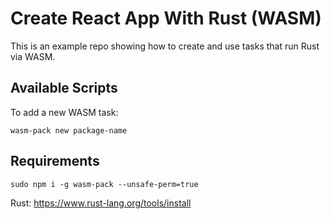 # Create React App With Rust (WASM)

This is an example repo showing how to create and use tasks that run Rust via WASM.

## Available Scripts

To add a new WASM task: 

```
wasm-pack new package-name
```

## Requirements

```
sudo npm i -g wasm-pack --unsafe-perm=true
```

Rust: https://www.rust-lang.org/tools/install